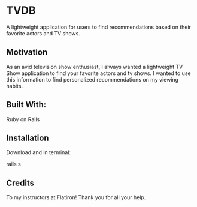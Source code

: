 # TVDB

A lightweight application for users to find recommendations based on their favorite actors and TV shows. 

## Motivation

As an avid television show enthusiast, I always wanted a lightweight TV Show application to find your favorite actors and tv shows. I wanted to use this information to find personalized recommendations on my viewing habits. 

## Built With:

Ruby on Rails

## Installation

Download and in terminal:

rails s

## Credits

To my instructors at Flatiron! Thank you for all your help.


